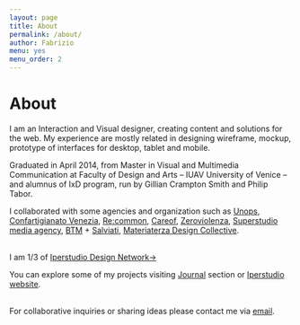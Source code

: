 ```yaml
---
layout: page
title: About
permalink: /about/
author: Fabrizio
menu: yes
menu_order: 2
---
```


<h1>About</h1>
<p>
I am an Interaction and Visual designer, creating content and solutions for the web. My experience are mostly related in designing wireframe, mockup, prototype of interfaces for desktop, tablet and mobile.
</p>
<p>
Graduated in April 2014, from Master in Visual and Multimedia Communication at Faculty of Design and Arts – IUAV University of Venice – and alumnus of IxD program, run by Gillian Crampton Smith and Philip Tabor.
</p>
<p>
I collaborated with some agencies and organization such as <a href="https://www.unops.org/english/Pages/Home.aspx" target="_blank">Unops</a>, <a href="http://www.artigianivenezia.it/" target="_blank">Confartigianato Venezia</a>, <a href="http://www.recommon.org/" target="_blank">Re:common</a>, <a href="https://www.careof.org/" target="_blank">Careof</a>, <a href="http://www.zeroviolenza.it/" target="_blank">Zeroviolenza</a>, <a href="http://www.superstudioagency.com/" target="_blank">Superstudio media agency</a>, <a href="http://www.breaking-the-mould.com/it.php" target="_blank">BTM</a> + <a href="http://www.salviati.com/" target="_blank">Salviati</a>, <a href="http://materiaterza.com/" target="_blank">Materiaterza Design Collective</a>.
</p>
<br>
I am 1/3 of <a href="http://www.iperstudio.net/about" target="_blank">Iperstudio Design Network→</a>
<br>

You can explore some of my projects visiting [Journal](http://fabriziogoglia.com//journal/) section or <a href="http://www.iperstudio.net/" target="_blank">Iperstudio website</a>.

<br>
For collaborative inquiries or sharing ideas please contact me via <a href="mailto:info@fabriziogoglia.com">email</a>.
